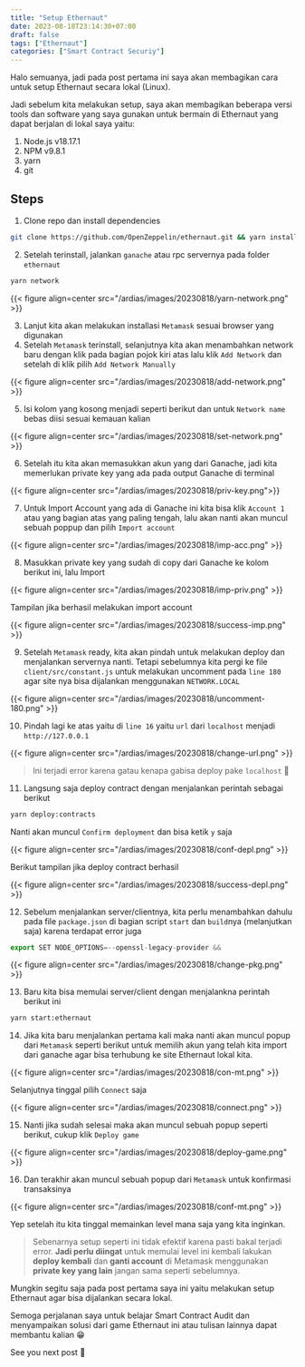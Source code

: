 ```yaml
---
title: "Setup Ethernaut"
date: 2023-08-18T23:14:30+07:00
draft: false
tags: ["Ethernaut"]
categories: ["Smart Contract Securiy"]
---
```


Halo semuanya, jadi pada post pertama ini saya akan membagikan cara untuk setup Ethernaut secara lokal (Linux).

Jadi sebelum kita melakukan setup, saya akan membagikan beberapa versi tools dan software yang saya gunakan untuk bermain di Ethernaut yang dapat berjalan di lokal saya yaitu:

1. Node.js v18.17.1
2. NPM v9.8.1
3. yarn
4. git

## Steps

1. Clone repo dan install dependencies

```bash
git clone https://github.com/OpenZeppelin/ethernaut.git && yarn install
```

2. Setelah terinstall, jalankan `ganache` atau rpc servernya pada folder `ethernaut`

```bash
yarn network
```

{{< figure align=center src="/ardias/images/20230818/yarn-network.png" >}}

3. Lanjut kita akan melakukan installasi `Metamask` sesuai browser yang digunakan
4. Setelah `Metamask` terinstall, selanjutnya kita akan menambahkan network baru dengan klik pada bagian pojok kiri atas lalu klik `Add Network` dan setelah di klik pilih `Add Network Manually`

{{< figure align=center src="/ardias/images/20230818/add-network.png" >}}

5. Isi kolom yang kosong menjadi seperti berikut dan untuk `Network name` bebas diisi sesuai kemauan kalian

{{< figure align=center src="/ardias/images/20230818/set-network.png" >}}

6. Setelah itu kita akan memasukkan akun yang dari Ganache, jadi kita memerlukan private key yang ada pada output Ganache di terminal

{{< figure align=center src="/ardias/images/20230818/priv-key.png">}}

7. Untuk Import Account yang ada di Ganache ini kita bisa klik `Account 1` atau yang bagian atas yang paling tengah, lalu akan nanti akan muncul sebuah poppup dan pilih `Import account`

{{< figure align=center src="/ardias/images/20230818/imp-acc.png" >}}

8. Masukkan private key yang sudah di copy dari Ganache ke kolom berikut ini, lalu Import

{{< figure align=center src="/ardias/images/20230818/imp-priv.png" >}}

Tampilan jika berhasil melakukan import account

{{< figure align=center src="/ardias/images/20230818/success-imp.png" >}}

9. Setelah `Metamask` ready, kita akan pindah untuk melakukan deploy dan menjalankan servernya nanti. Tetapi sebelumnya kita pergi ke file `client/src/constant.js` untuk melakukan uncomment pada `line 180` agar site nya bisa dijalankan menggunakan `NETWORK.LOCAL`

{{< figure align=center src="/ardias/images/20230818/uncomment-180.png" >}}

10. Pindah lagi ke atas yaitu di `line 16` yaitu `url` dari `localhost` menjadi `http://127.0.0.1`

{{< figure align=center src="/ardias/images/20230818/change-url.png" >}}

> Ini terjadi error karena gatau kenapa gabisa deploy pake `localhost` 🫤

11. Langsung saja deploy contract dengan menjalankan perintah sebagai berikut

```bash
yarn deploy:contracts
```

Nanti akan muncul `Confirm deployment` dan bisa ketik `y` saja

{{< figure align=center src="/ardias/images/20230818/conf-depl.png" >}}

Berikut tampilan jika deploy contract berhasil

{{< figure align=center src="/ardias/images/20230818/success-depl.png" >}}

12. Sebelum menjalankan server/clientnya, kita perlu menambahkan dahulu pada file `package.json` di bagian script `start` dan `build`nya (melanjutkan saja) karena terdapat error juga

```javascript
export SET NODE_OPTIONS=--openssl-legacy-provider &&
```

{{< figure align=center src="/ardias/images/20230818/change-pkg.png" >}}

13. Baru kita bisa memulai server/client dengan menjalankna perintah berikut ini

```bash
yarn start:ethernaut
```

14. Jika kita baru menjalankan pertama kali maka nanti akan muncul popup dari `Metamask` seperti berikut untuk memilih akun yang telah kita import dari ganache agar bisa terhubung ke site Ethernaut lokal kita.

{{< figure align=center src="/ardias/images/20230818/con-mt.png" >}}

Selanjutnya tinggal pilih `Connect` saja

{{< figure align=center src="/ardias/images/20230818/connect.png" >}}

15. Nanti jika sudah selesai maka akan muncul sebuah popup seperti berikut, cukup klik `Deploy game`

{{< figure align=center src="/ardias/images/20230818/deploy-game.png" >}}

16. Dan terakhir akan muncul sebuah popup dari `Metamask` untuk konfirmasi transaksinya

{{< figure align=center src="/ardias/images/20230818/conf-mt.png" >}}

Yep setelah itu kita tinggal memainkan level mana saja yang kita inginkan.

> Sebenarnya setup seperti ini tidak efektif karena pasti bakal terjadi error. **Jadi perlu diingat** untuk memulai level ini kembali lakukan **deploy kembali** dan **ganti account** di Metamask menggunakan **private key yang lain** jangan sama seperti sebelumnya.

Mungkin segitu saja pada post pertama saya ini yaitu melakukan setup Ethernaut agar bisa dijalankan secara lokal.

Semoga perjalanan saya untuk belajar Smart Contract Audit dan menyampaikan solusi dari game Ethernaut ini atau tulisan lainnya dapat membantu kalian 😁

See you next post 👋
